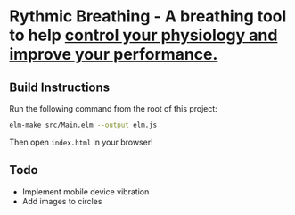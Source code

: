 # Rythmic Breathing - A breathing tool to help [control your physiology and improve your performance.](https://www.trainingjournal.com/articles/feature/control-your-physiology-and-improve-your-performance)


## Build Instructions

Run the following command from the root of this project:

```bash
elm-make src/Main.elm --output elm.js
```

Then open `index.html` in your browser!


## Todo
- Implement mobile device vibration
- Add images to circles